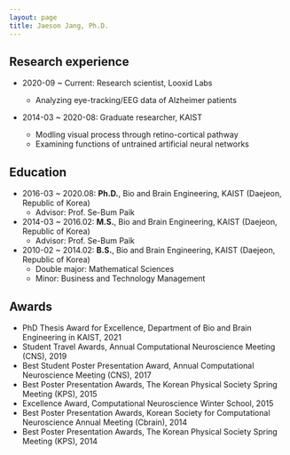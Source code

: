 ```yaml
---
layout: page
title: Jaeson Jang, Ph.D.
---
```


## Research experience
- 2020-09 ~ Current: Research scientist, Looxid Labs
  - Analyzing eye-tracking/EEG data of Alzheimer patients
  
- 2014-03 ~ 2020-08: Graduate researcher, KAIST
  - Modling visual process through retino-cortical pathway
  - Examining functions of untrained artificial neural networks
  

## Education
- 2016-03 ~ 2020.08: **Ph.D.**, Bio and Brain Engineering, KAIST (Daejeon, Republic of Korea)
  - Advisor: Prof. Se-Bum Paik
- 2014-03 ~ 2016.02: **M.S.**, Bio and Brain Engineering, KAIST (Daejeon, Republic of Korea)
  - Advisor: Prof. Se-Bum Paik
- 2010-02 ~ 2014.02: **B.S.**, Bio and Brain Engineering, KAIST (Daejeon, Republic of Korea)
  - Double major: Mathematical Sciences
  - Minor: Business and Technology Management


## Awards
- PhD Thesis Award for Excellence, Department of Bio and Brain Engineering in KAIST, 2021 
- Student Travel Awards, Annual Computational Neuroscience Meeting (CNS), 2019 
- Best Student Poster Presentation Award, Annual Computational Neuroscience Meeting (CNS), 2017 
- Best Poster Presentation Awards, The Korean Physical Society Spring Meeting (KPS), 2015 
- Excellence Award, Computational Neuroscience Winter School, 2015 
- Best Poster Presentation Awards, Korean Society for Computational Neuroscience Annual Meeting (Cbrain), 2014 
- Best Poster Presentation Awards, The Korean Physical Society Spring Meeting (KPS), 2014 
